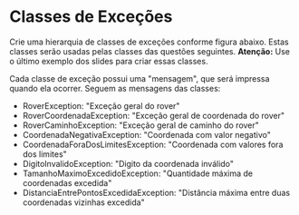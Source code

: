 # Classes de Exceções

Crie uma hierarquia de classes de exceções conforme figura abaixo. Estas classes serão usadas pelas classes das questões seguintes.
**Atenção:** Use o último exemplo dos slides para criar essas classes.

Cada classe de exceção possui uma "mensagem", que será impressa quando ela ocorrer. Seguem as mensagens das classes:
- RoverException: "Exceção geral do rover"
- RoverCoordenadaException: "Exceção geral de coordenada do rover"
- RoverCaminhoException: "Exceção geral de caminho do rover"
- CoordenadaNegativaException: "Coordenada com valor negativo"
- CoordenadaForaDosLimitesException: "Coordenada com valores fora dos limites"
- DigitoInvalidoException: "Digito da coordenada inválido"
- TamanhoMaximoExcedidoException: "Quantidade máxima de coordenadas excedida"
- DistanciaEntrePontosExcedidaException: "Distância máxima entre duas coordenadas vizinhas excedida"